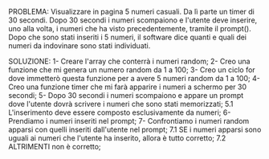 PROBLEMA: Visualizzare in pagina 5 numeri casuali. Da lì parte un timer di 30 secondi. Dopo 30 secondi i numeri scompaiono e l'utente deve inserire, uno alla volta, i numeri che ha visto precedentemente, tramite il prompt(). Dopo che sono stati inseriti i 5 numeri, il software dice quanti e quali dei numeri da indovinare sono stati individuati.

SOLUZIONE:
1- Creare l'array che conterrà i numeri random;
2- Creo una funzione che mi genera un numero random da 1 a 100;
3- Creo un ciclo for dove immetterò questa funzione per a avere 5 numeri random da 1 a 100;
4- Creo una funzione timer che mi farà apparire i numeri a schermo per 30 secondi;
5- Dopo 30 secondi i numeri scompaiono e appare un prompt dove l'utente dovrà scrivere i numeri che sono stati memorizzati;
    5.1 L'inserimento deve essere composto esclusivamente da numeri;
6- Prendiamo i numeri inseriti nel prompt;
7- Confrontiamo i numeri random apparsi con quelli inseriti dall'utente nel prompt; 
    7.1 SE i numeri apparsi sono uguali ai numeri che l'utente ha inserito, allora è tutto corretto;
    7.2 ALTRIMENTI non è corretto;